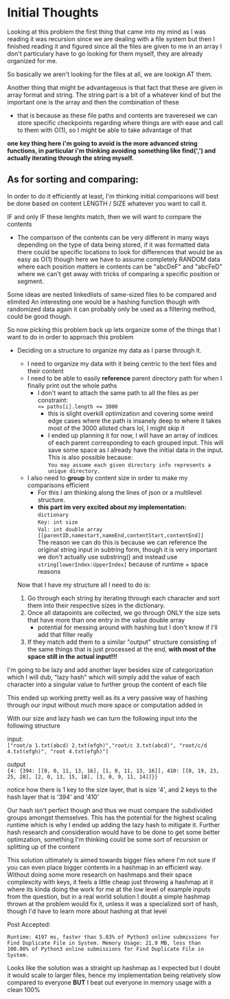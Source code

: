 # Initial Thoughts
Looking at this problem the first thing that came into my mind as I was reading it was recursion since we are dealing with a file system but then I finished reading it and figured since all the files are given to me in an array I don't particulary have to go looking for them myself, they are already organized for me.

So basically we aren't looking for the files at all, we are lookign AT them.

Another thing that might be advantageous is that fact that these are given in array format and string. The string part is a bit of a whatever kind of but the important one is the array and then the combination of these
- that is because as these file paths and contents are traveresed we can store specific checkpoints regarding where things are with ease and call to them with O(1), so I might be able to take advantage of that

**one key thing here i'm going to avoid is the more advanced string functions, in particular i'm thinking avoiding something like find(',') and actually iterating through the string myself.** 


## As for sorting and comparing:
In order to do it efficiently at least, I'm thinking initial comparisons will best be done based on content LENGTH / SIZE whatever you want to call it.

IF and only IF these lenghts match, then we will want to compare the contents
- The comparison of the contents can be very different in many ways depending on the type of data being stored, if it was formatted data there could be specific locations to look for differences that would be as easy as O(1) though here we have to assume completely RANDOM data where each position matters ie contents can be "abcDeF" and "abcFeD" where we can't get away with tricks of comparing a specific position or segment.


Some ideas are nested linkedlists of same-sized files to be compared and elimited
An interesting one would be a hashing function though with randomized data again it can probably only be used as a filtering method, could be good though.



So now picking this problem back up lets organize some of the things that I want to do in order to approach this problem

- Deciding on a structure to organize my data as I parse through it.
    - I need to organize my data with it being centric to the text files and their content
    - I need to be able to easily **reference** parent directory path for when I finally print out the whole paths
      - I don't want to attach the same path to all the files as per constraint: <br>
        `` <= paths[i].length <= 3000 ``
        - this is slight overkill optimization and covering some weird edge cases where the path is insanely deep to where it takes most of the 3000 alloted chars lol, I might skip it
        - I ended up planning it for now, I will have an array of indices of each parent corresponding to each grouped input. This will save some space as I already have the initial data in the input. This is also possible because: <br>
          ``You may assume each given directory info represents a unique directory. `` 
    - I also need to **group** by content size in order to make my comparisons efficient
      - For this I am thinking along the lines of json or a multilevel structure.
      - **this part im very excited about my implementation:**<br>
        ``dictionary``<br>	``Key: int size``<br>
        ``Val: int double array [[parentID,namestart,nameEnd,contentStart,contentEnd]]``<br>
        The reason we can do this is because we can reference the original string input in subtring form, though it is very important we don't actually use substring() and instead use ``string[lowerIndex:UpperIndex]`` because of runtime + space reasons
    

    Now that I have my structure all I need to do is:

    1. Go through each string by iterating through each character and sort them into their respective sizes in the dictionary. 
    2. Once all datapoints are collected, we go through ONLY the size sets that have more than one entry in the value double array<br>
       - potential for messing around with hashing but I don't know if I'll add that filter really  
    3. If they match add them to a similar "output" structure consisting of the same things that is just processed at the end, **with most of the space still in the actual input!!!**


I'm going to be lazy and add another layer besides size of categorization which I will dub, "lazy hash" which will simply add the value of each character into a singular value to further group the content of each file

This ended up working pretty well as its a very passive way of hashing through our input without much more space or computation added in


With our size and lazy hash we can turn the following input into the following structure

input:<br>
``["root/a 1.txt(abcd) 2.txt(efgh)","root/c 3.txt(abcd)", "root/c/d 4.txt(efgh)", "root 4.txt(efgh)"]``<br>

output<br>
``{4: {394: [[0, 0, 11, 13, 16], [1, 0, 11, 13, 16]], 410: [[0, 19, 23, 25, 28], [2, 0, 13, 15, 18], [3, 0, 9, 11, 14]]}}``

notice how there is 1 key to the size layer, that is size '4', and 2 keys to the hash layer that is '394' and '410'


Our hash isn't perfect though and thus we must compare the subdivided groups amongst themselves. This has the potential for the highest scaling runtime which is why I ended up adding the lazy hash to mitigate it. Further hash research and consideration would have to be done to get some better optimzation, something I'm thinking could be some sort of recursion or splitting up of the content


This solution ultimately is aimed towards bigger files where I'm not sure if you can even place bigger contents in a hashmap in an efficient way. Without doing some more research on hashmaps and their space complexcity with keys, it feels a little cheap just throwing a hashmap at it where its kinda doing the work for me at the low level of example inputs from the question, but in a real world solution I doubt a simple hashmap thrown at the problem would fix it, unless it was a specialized sort of hash, though I'd have to learn more about hashing at that level


Post Accepted: 

`` Runtime: 4197 ms, faster than 5.03% of Python3 online submissions for Find Duplicate File in System.
Memory Usage: 21.9 MB, less than 100.00% of Python3 online submissions for Find Duplicate File in System. ``




Looks like the solution was a straight up hashmap as I expected but I doubt it would scale to larger files, hence my implementation being relatively slow compared to everyone **BUT** I beat out everyone in memory usage with a clean 100%